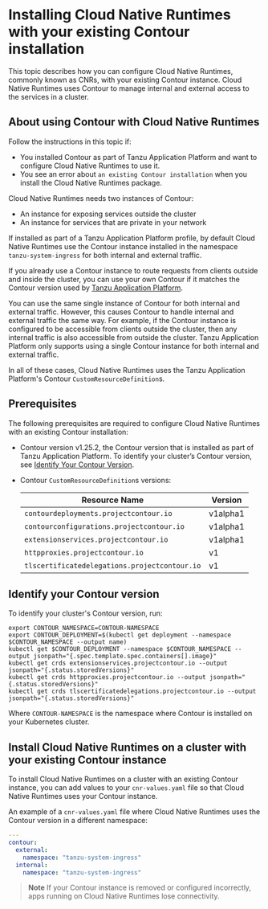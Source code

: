 # Installing Cloud Native Runtimes with your existing Contour installation

This topic describes how you can configure Cloud Native Runtimes, commonly known
as CNRs, with your existing Contour instance. Cloud Native Runtimes uses Contour
to manage internal and external access to the services in a cluster.

## <a id='overview'></a> About using Contour with Cloud Native Runtimes

Follow the instructions in this topic if:

- You installed Contour as part of Tanzu Application Platform and want to configure Cloud Native Runtimes to use it.
- You see an error about `an existing Contour installation` when you install the Cloud Native Runtimes package.

Cloud Native Runtimes needs two instances of Contour:

- An instance for exposing services outside the cluster
- An instance for services that are private in your network

If installed as part of a Tanzu Application Platform profile,
by default Cloud Native Runtimes use the Contour instance installed in the
namespace `tanzu-system-ingress` for both internal and external traffic.

If you already use a Contour instance to route requests from clients outside and
inside the cluster, you can use your own Contour if it matches the Contour
version used by [Tanzu Application Platform](../../cert-manager/install.hbs.md).

You can use the same single instance of Contour for both internal and external
traffic. However, this causes Contour to handle internal and external traffic
the same way. For example, if the Contour instance is configured to be
accessible from clients outside the cluster, then any internal traffic is also
accessible from outside the cluster. Tanzu Application Platform only supports
using a single Contour instance for both internal and external traffic.

In all of these cases, Cloud Native Runtimes uses the Tanzu Application Platform's Contour `CustomResourceDefinition`s.

## <a id='prerecs'></a> Prerequisites

The following prerequisites are required to configure Cloud Native Runtimes with an existing Contour installation:

- Contour version v1.25.2, the Contour version that is installed as part of Tanzu Application Platform. To identify your cluster’s Contour version, see [Identify Your Contour Version](#identify-version).
- Contour `CustomResourceDefinition`s versions:

    | Resource Name                                 | Version  |
    | ----------------------------------------------| -------- |
    | `contourdeployments.projectcontour.io`        | v1alpha1 |
    | `contourconfigurations.projectcontour.io`     | v1alpha1 |
    | `extensionservices.projectcontour.io`         | v1alpha1 |
    | `httpproxies.projectcontour.io`               | v1       |
    | `tlscertificatedelegations.projectcontour.io` | v1       |

## <a id='identify-version'></a> Identify your Contour version

To identify your cluster's Contour version, run:

```shell script
export CONTOUR_NAMESPACE=CONTOUR-NAMESPACE
export CONTOUR_DEPLOYMENT=$(kubectl get deployment --namespace $CONTOUR_NAMESPACE --output name)
kubectl get $CONTOUR_DEPLOYMENT --namespace $CONTOUR_NAMESPACE --output jsonpath="{.spec.template.spec.containers[].image}"
kubectl get crds extensionservices.projectcontour.io --output jsonpath="{.status.storedVersions}"
kubectl get crds httpproxies.projectcontour.io --output jsonpath="{.status.storedVersions}"
kubectl get crds tlscertificatedelegations.projectcontour.io --output jsonpath="{.status.storedVersions}"
```

Where `CONTOUR-NAMESPACE` is the namespace where Contour is installed on your Kubernetes cluster.

## <a id='install-existing-contour'></a> Install Cloud Native Runtimes on a cluster with your existing Contour instance

To install Cloud Native Runtimes on a cluster with an existing Contour instance,
you can add values to your `cnr-values.yaml` file so that Cloud Native Runtimes uses your Contour instance.

An example of a `cnr-values.yaml` file where Cloud Native Runtimes uses the Contour version in a different namespace:

```yaml
---
contour:
  external:
    namespace: "tanzu-system-ingress"
  internal:
    namespace: "tanzu-system-ingress"
```

> **Note** If your Contour instance is removed or configured incorrectly, apps running on Cloud Native Runtimes lose connectivity.
